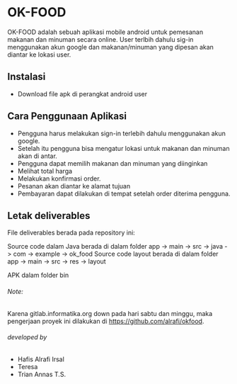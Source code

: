 # OK-FOOD

OK-FOOD adalah sebuah aplikasi mobile android untuk pemesanan makanan dan minuman secara online. User terlbih dahulu sig-in menggunakan akun google dan makanan/minuman yang dipesan akan diantar ke lokasi user.

## Instalasi

- Download file apk di perangkat android user

## Cara Penggunaan Aplikasi

- Pengguna harus melakukan sign-in terlebih dahulu menggunakan akun google. 
- Setelah itu pengguna bisa mengatur lokasi untuk makanan dan minuman akan di antar. 
- Pengguna dapat memilih makanan dan minuman yang diinginkan 
- Melihat total harga 
- Melakukan konfirmasi order. 
- Pesanan akan diantar ke alamat tujuan
- Pembayaran dapat dilakukan di tempat setelah order diterima pengguna.

## Letak deliverables

File deliverables berada pada repository ini:

Source code dalam Java berada di dalam folder app -> main -> src -> java -> com -> example -> ok_food
Source code layout berada di dalam folder app -> main -> src -> res -> layout

APK dalam folder bin

###### Note:

Karena gitlab.informatika.org down pada hari sabtu dan minggu, maka pengerjaan proyek ini dilakukan di https://github.com/alrafi/okfood.

###### developed by
- Hafis Alrafi Irsal
- Teresa
- Trian Annas T.S.

